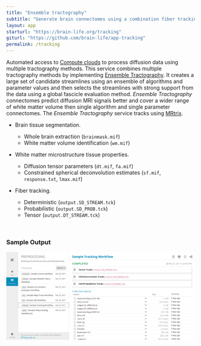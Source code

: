 ```yaml
---
title: "Ensemble tractography"
subtitle: "Generate brain connectomes using a combination fiber tracking method."
layout: app
starturl: "https://brain-life.org/tracking"
giturl: "https://github.com/brain-life/app-tracking"
permalink: /tracking
---
```


Automated access to [Compute clouds](https://jetstream-cloud.org) to process diffusion data using multiple tractography methods. This service combines multiple tractography methods by implementing [Ensemble Tractography](http://journals.plos.org/ploscompbiol/article?id=10.1371/journal.pcbi.1004692). It creates a large set of candidate streamlines using an ensemble of algorithms and parameter values and then selects the streamlines with strong support from the data using a global fascicle evaluation method.  *Ensemble Tractography* connectomes predict diffusion MRI signals better and cover a wider range of white matter volume then single algorithm and single parameter connectomes. The *Ensemble Tractography* service tracks using [MRtrix](http://www.mrtrix.org).

* Brain tissue segmentation.
  * Whole brain extraction (`brainmask.mif`)
  * White matter volume identification (`wm.mif`) 

* White matter microstructure tissue properties.
  * Diffusion tensor parameters (`dt.mif`, `fa.mif`) 
  * Constrained spherical deconvolution estimates (`sf.mif`, `response.txt`, `lmax.mif`)

* Fiber tracking.
  * Deterministic (`output.SD_STREAM.tck`) 
  * Probabilistic (`output.SD_PROB.tck`) 
  * Tensor (`output.DT_STREAM.tck`)

<br>
<h3>Sample Output</h3>
<center>
<img src="/images/screenshots/tracking.png" class="screenshot">
</center>
<br>
